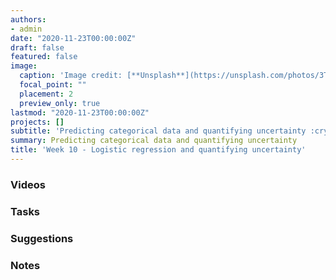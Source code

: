 ```yaml
---
authors:
- admin
date: "2020-11-23T00:00:00Z"
draft: false
featured: false
image:
  caption: 'Image credit: [**Unsplash**](https://unsplash.com/photos/3Tf1J8q9bBA)'
  focal_point: ""
  placement: 2
  preview_only: true
lastmod: "2020-11-23T00:00:00Z"
projects: []
subtitle: 'Predicting categorical data and quantifying uncertainty :crystal_ball:'
summary: Predicting categorical data and quantifying uncertainty
title: 'Week 10 - Logistic regression and quantifying uncertainty'
---
```


### Videos

### Tasks

### Suggestions

### Notes

<!--

| <div style="width:60px"></div>  | <div style="width:420px"></div> |  <div style="width:190px"></div>   |
|---:|---|---|
| Lec 19 | [Logistic regression](/slides/w10_d1-logistic-regression/w10_d1-logistic-regression.html) |  |
| Lab 10 | [Collaborating on GitHub](/labs/lab-10/lab-10-collaborating-on-github.html) | **Due:** Fri, 22 Nov, 17:00 |
| Lec 20 | [Quantifying uncertainty around estimates](/slides/w10_d2-quantifying-uncertainty/w10_d2-quantifying-uncertainty) |  |
| HW 10  | [Wrap up](/hw/hw-10/hw-10-wrap-up.html)    | **Due:** Fri, 29 Nov, 17:00 (Note extended deadline) |
| OQ 10  | [Review](https://minecr.shinyapps.io/10-review/) | **Due:** Fri, 29 Nov, 17:00 |

-->
